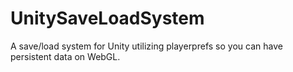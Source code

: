 # UnitySaveLoadSystem
A save/load system for Unity utilizing playerprefs so you can have persistent data on WebGL.

